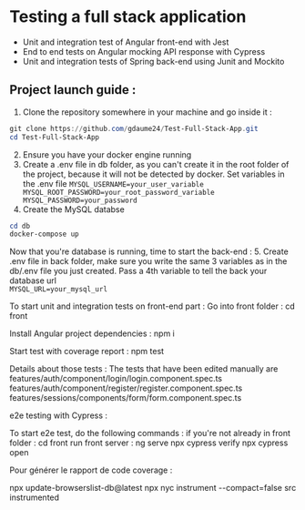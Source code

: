 # Testing a full stack application
* Unit and integration test of Angular front-end with Jest
* End to end tests on Angular mocking API response with Cypress
* Unit and integration tests of Spring back-end using Junit and Mockito

## Project launch guide :

1. Clone the repository somewhere in your machine and go inside it :  
```powershell
git clone https://github.com/gdaume24/Test-Full-Stack-App.git
cd Test-Full-Stack-App
```
2. Ensure you have your docker engine running
3. Create a .env file in db folder, as you can't create it in the root folder of the project, because it will not be detected by docker.
Set variables in the .env file
`MYSQL_USERNAME=your_user_variable
MYSQL_ROOT_PASSWORD=your_root_password_variable
MYSQL_PASSWORD=your_password`
4. Create the MySQL databse
```powershell
cd db
docker-compose up
```
Now that you're database is running, time to start the back-end :
5. Create .env file in back folder, make sure you write the same 3 variables as in the db/.env file you just created. 
Pass a 4th variable to tell the back your database url  
`MYSQL_URL=your_mysql_url`


To start unit and integration tests on front-end part :
Go into front folder :
cd front

Install Angular project dependencies :
npm i

Start test with coverage report :
npm test

Details about those tests :
The tests that have been edited manually are features/auth/component/login/login.component.spec.ts
                                             features/auth/component/register/register.component.spec.ts
                                             features/sessions/components/form/form.component.spec.ts


e2e testing with Cypress :

To start e2e test, do the following commands :
if you're not already in front folder :
cd front
run front server : ng serve
npx cypress verify
npx cypress open

Pour générer le rapport de code coverage :

npx update-browserslist-db@latest
npx nyc instrument --compact=false src instrumented 
